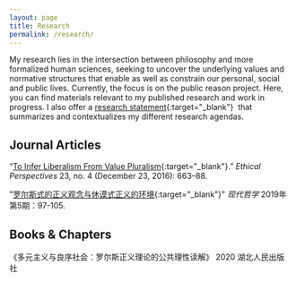 ```yaml
---
layout: page
title: Research
permalink: /research/
---
```


My research lies in the intersection between philosophy and more formalized human sciences, seeking to uncover the underlying values and normative structures that enable as well as constrain our personal, social and public lives. Currently, the focus is on the public reason project. Here, you can find materials relevant to my published research and work in progress. I also offer a [research statement](/research/research-statement/){:target="_blank"}  that summarizes and contextualizes my different research agendas.

## **Journal Articles**

“[To Infer Liberalism From Value Pluralism](/research/Ye_2016_EP.pdf){:target="_blank"}.” *Ethical Perspectives* 23, no. 4 (December 23, 2016): 663–88.

"[罗尔斯式的正义观念与休谟式正义的环境](/research/Ye_2019_MP.pdf){:target="_blank"}" *现代哲学* 2019年第5期：97-105. 

## **Books & Chapters**

《多元主义与良序社会：罗尔斯正义理论的公共理性读解》 2020  湖北人民出版社
